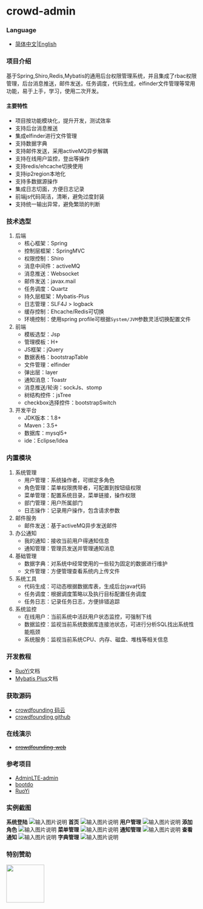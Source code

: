 # crowd-admin

### Language
- [简体中文](README.md)|[English](README_en.md)

### 项目介绍
基于Spring,Shiro,Redis,Mybatis的通用后台权限管理系统，并且集成了rbac权限管理，后台消息推送，邮件发送，任务调度，代码生成，elfinder文件管理等常用功能，易于上手，学习，使用二次开发。

#### 主要特性
- 项目按功能模块化，提升开发，测试效率
- 支持后台消息推送
- 集成elfinder进行文件管理
- 支持数据字典
- 支持邮件发送，采用activeMQ异步解耦
- 支持在线用户监控，登出等操作
- 支持redis/ehcache切换使用
- 支持ip2region本地化
- 支持多数据源操作
- 集成日志切面，方便日志记录
- 前端js代码简洁，清晰，避免过度封装
- 支持统一输出异常，避免繁琐的判断

### 技术选型
1. 后端
    - 核心框架：Spring
    - 控制层框架：SpringMVC
    - 权限控制：Shiro
    - 消息中间件：activeMQ
    - 消息推送：Websocket
    - 邮件发送：javax.mail
    - 任务调度：Quartz
    - 持久层框架：Mybatis-Plus
    - 日志管理：SLF4J > logback
    - 缓存控制：Ehcache/Redis可切换
    - 环境控制：使用spring profile可根据`System/JVM`参数灵活切换配置文件
2. 前端
    - 模板选型：Jsp
    - 管理模板：H+
    - JS框架：jQuery
    - 数据表格：bootstrapTable
    - 文件管理：elfinder
    - 弹出层：layer
    - 通知消息：Toastr
    - 消息推送/轮询：sockJs、stomp
    - 树结构控件：jsTree
    - checkbox选择控件：bootstrapSwitch
3. 开发平台
    - JDK版本：1.8+
    - Maven：3.5+
    - 数据库：mysql5+
    - ide：Eclipse/Idea

### 内置模块
1. 系统管理
    - 用户管理：系统操作者，可绑定多角色
    - 角色管理：菜单权限携带者，可配置到按钮级权限
    - 菜单管理：配置系统目录，菜单链接，操作权限
    - 部门管理：用户所属部门
    - 日志操作：记录用户操作，包含请求参数
2. 邮件服务
    - 邮件发送：基于activeMQ异步发送邮件
3. 办公通知
    - 我的通知：接收当前用户得通知信息
    - 通知管理：管理员发送并管理通知消息
4. 基础管理
    - 数据字典：对系统中经常使用的一些较为固定的数据进行维护
    - 文件管理：方便管理查看系统内上传文件
5. 系统工具
    - 代码生成：可动态根据数据库表，生成后台java代码
    - 任务调度：根据调度策略以及执行目标配置任务调度
    - 任务日志：记录任务日志，方便排错追踪
6. 系统监控
    - 在线用户：当前系统中活跃用户状态监控，可强制下线
    - 数据监控：监视当前系统数据库连接池状态，可进行分析SQL找出系统性能瓶颈
    - 系统服务：监视当前系统CPU、内存、磁盘、堆栈等相关信息


### 开发教程
- [RuoYi](https://gitee.com/y_project/RuoYi)文档
- [Mybatis Plus](https://mp.baomidou.com/guide)文档

### 获取源码
- [crowdfounding 码云](https://gitee.com/wayn111/crowdfounding)
- [crowdfounding github](https://github.com/wayn111/crowdfounding)

### 在线演示
- <a href="http://wayn.xin" target="_blank">~~crowdfounding-web~~</a>

### 参考项目
- [AdminLTE-admin](https://gitee.com/zhougaojun/KangarooAdmin/tree/master)
- [bootdo](https://gitee.com/lcg0124/bootdo)
- [RuoYi](https://gitee.com/y_project/RuoYi)

### 实例截图
__系统登陆__
![输入图片说明](./crowdfounding-web/crowdfounding-img/系统登陆.png "系统登陆.png")
__首页__
![输入图片说明](./crowdfounding-web/crowdfounding-img/首页.png "首页.png")
__用户管理__
![输入图片说明](./crowdfounding-web/crowdfounding-img/用户管理.png "用户管理.png")
__添加角色__
![输入图片说明](./crowdfounding-web/crowdfounding-img/添加角色.png "添加角色.png")
__菜单管理__
![输入图片说明](./crowdfounding-web/crowdfounding-img/菜单管理.png "菜单管理.png")
__通知管理__
![输入图片说明](./crowdfounding-web/crowdfounding-img/通知管理.png "通知管理.png")
__查看通知__
![输入图片说明](./crowdfounding-web/crowdfounding-img/查看通知.png "查看通知.png")
__字典管理__
![输入图片说明](./crowdfounding-web/crowdfounding-img/字典管理.png "字典管理.png")

### 特别赞助
<a href="https://www.jetbrains.com/" target="_blank">
<img src="./crowdfounding-web/crowdfounding-img/jetbrains.png" width="100px" alt=""></a>
